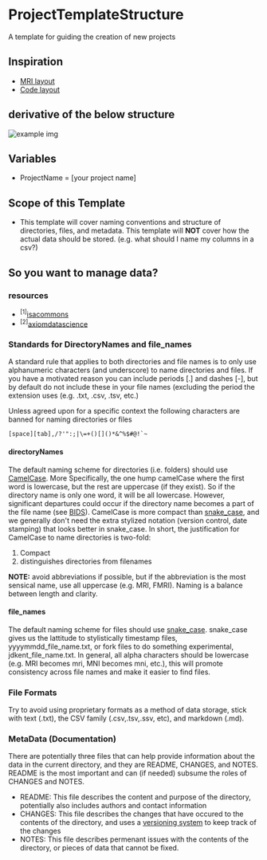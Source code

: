 # ProjectTemplateStructure
A template for guiding the creation of new projects

## Inspiration
- [MRI layout](http://nikola.me/folder_structure.html)
- [Code layout](https://drivendata.github.io/cookiecutter-data-science/)

## derivative of the below structure
![example img](http://nikola.me/assets/img/folder_structure.png)

## Variables
- ProjectName = [your project name]

## Scope of this Template
- This template will cover naming conventions and structure of directories, files, and metadata.
  This template will **NOT** cover how the actual data should be stored. (e.g. what should I name my columns in a csv?)

## So you want to manage data?
### resources
- <sup>[1]</sup>[isacommons](http://www.isacommons.org/index.html)
- <sup>[2]</sup>[axiomdatascience](http://www.axiomdatascience.com/best-practices/index.html#)

### Standards for DirectoryNames and file_names
A standard rule that applies to both directories and file names is to only use alphanumeric characters (and underscore) to name directories and files.
If you have a motivated reason you can include periods [.] and dashes [-], but by default do not include these in your file names (excluding the period the extension uses (e.g. .txt, .csv, .tsv, etc.)

Unless agreed upon for a specific context the following characters are banned for naming directories or files
```
[space][tab],/?'":;|\=+()[]()*&^%$#@!`~
```
#### directoryNames
The default naming scheme for directories (i.e. folders) should use [CamelCase](https://en.wikipedia.org/wiki/Camel_case).
More Specifically, the one hump camelCase where the first word is lowercase, but the rest are uppercase (if they exist).
So if the directory name is only one word, it will be all lowercase.
However, significant departures could occur if the directory name becomes a part of the file name (see [BIDS](http://bids.neuroimaging.io/bids_spec1.0.2.pdf)). CamelCase is more compact than [snake_case](https://en.wikipedia.org/wiki/Snake_case), and we generally don't need the extra stylized notation (version control, date stamping) that looks better in snake_case. In short, the justification for CamelCase to name directories is two-fold:
1. Compact
2. distinguishes directories from filenames

**NOTE:** avoid abbreviations if possible, but if the abbreviation is the most sensical name, use all uppercase (e.g. MRI, FMRI). Naming is a balance between length and clarity.

#### file_names
The default naming scheme for files should use [snake_case](https://en.wikipedia.org/wiki/Snake_case). snake_case gives us the lattitude to stylistically timestamp files, yyyymmdd_file_name.txt, or fork files to do something experimental, jdkent_file_name.txt. In general, all alpha characters should be lowercase (e.g. MRI becomes mri, MNI becomes mni, etc.), this will promote consistency across file names and make it easier to find files.

### File Formats
Try to avoid using proprietary formats as a method of data storage, stick with text (.txt), the CSV family (.csv,.tsv,.ssv, etc), and markdown (.md).

### MetaData (Documentation)
There are potentially three files that can help provide information about the data in the current directory, and they are README, CHANGES, and NOTES. README is the most important and can (if needed) subsume the roles of CHANGES and NOTES.

- README: This file describes the content and purpose of the directory, potentially also includes authors and contact information
- CHANGES: This file describes the changes that have occured to the contents of the directory, and uses a [versioning system](http://search.cpan.org/~haarg/CPAN-Changes-0.400002/lib/CPAN/Changes/Spec.pod) to keep track of the changes
- NOTES: This file describes permenant issues with the contents of the directory, or pieces of data that cannot be fixed.

